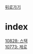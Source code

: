 [뒤로가기](https://github.com/Parkjoungwan/C-algorithm)

index
=======
[10828: 스택](https://www.acmicpc.net/problem/10828)  
[10773: 제로](https://www.acmicpc.net/problem/10773)  
